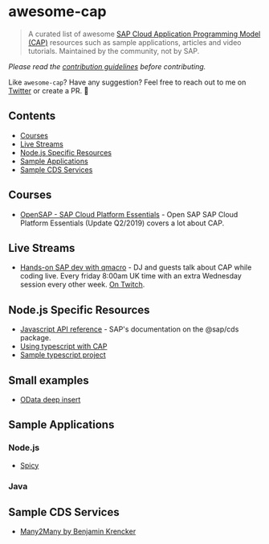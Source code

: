 # awesome-cap

> A curated list of awesome [SAP Cloud Application Programming Model (CAP)](https://blogs.sap.com/2018/06/05/introducing-the-new-application-programming-model-for-sap-cloud-platform/) resources such as sample applications, articles and video tutorials. Maintained by the community, not by SAP.

*Please read the [contribution guidelines](contributing.md) before contributing.*

Like `awesome-cap`? Have any suggestion? Feel free to reach out to me on [Twitter](https://twitter.com/tiagobalmeida) or create a PR. 👋



## Contents

- [Courses](#courses)
- [Live Streams](#live-streams)
- [Node.js Specific Resources](#node.js-specific-resources)
- [Sample Applications](#sample-applications)
- [Sample CDS Services](#sample-cds-services)



## Courses

- [OpenSAP - SAP Cloud Platform Essentials](https://open.sap.com/courses/cp1-3/) - Open SAP SAP Cloud Platform Essentials (Update Q2/2019) covers a lot about CAP.



## Live Streams

- [Hands-on SAP dev with qmacro](https://blogs.sap.com/2019/01/16/hands-on-sap-dev-with-qmacro-new-live-stream-series/) - DJ and guests talk about CAP while coding live. Every friday 8:00am UK time with an extra Wednesday session every other week. [On Twitch](https://www.twitch.tv/qmacro99).



## Node.js Specific Resources
- [Javascript API reference](https://cap.cloud.sap/docs/node.js/api#cds-async) - SAP's documentation on the @sap/cds package.
- [Using typescript with CAP](https://blogs.sap.com/2020/05/22/taking-cap-to-the-next-level-with-typescript/)
- [Sample typescript project](https://github.com/HeneryHawk/cap-bookshop-typescript)



## Small examples

 - [OData deep insert](https://github.com/sapmentors/cap-community/tree/master/examples/deep-insert)



## Sample Applications

### Node.js

- [Spicy](https://github.com/SAP/cloud-sample-spaceflight-node)

### Java




## Sample CDS Services

 - [Many2Many by Benjamin Krencker](https://answers.sap.com/questions/12848180/cds-associations-not-working-as-expected-in-cap-pr.html)


